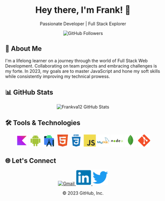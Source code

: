 <div align="center">
  <h1>Hey there, I'm Frank! 👋</h1>
  <p>Passionate Developer | Full Stack Explorer</p>
</div>

<p align="center">
  <img src="https://img.shields.io/github/followers/Frankva12?style=social" alt="GitHub Followers">
</p>

## 🌱 About Me

I'm a lifelong learner on a journey through the world of Full Stack Web Development. Collaborating on team projects and embracing challenges is my forte. In 2023, my goals are to master JavaScript and hone my soft skills while consistently improving my technical prowess.

## 📊 GitHub Stats

<div align="center">
  <img src="https://github-readme-stats.vercel.app/api?username=Frankva12&show_icons=true&theme=calm&hide=contribs,stars" alt="Frankva12 GitHub Stats">
</div>

## 🛠️ Tools & Technologies

<div align="center">
  <img src="https://github.com/devicons/devicon/blob/master/icons/kotlin/kotlin-original.svg" alt="KOTLIN" width="40" height="40"/>
  <img src="https://github.com/devicons/devicon/blob/master/icons/android/android-original.svg" alt="ANDROID" width="40" height="40"/>
  <img src="https://github.com/devicons/devicon/blob/master/icons/androidstudio/androidstudio-original.svg" alt="ANDROID-STUDIO" width="40" height="40"/>
  <img src="https://github.com/devicons/devicon/blob/master/icons/html5/html5-original.svg" alt="HTML5" width="40" height="40"/>
  <img src="https://github.com/devicons/devicon/blob/master/icons/css3/css3-plain-wordmark.svg" alt="CSS3" width="40" height="40"/>
  <img src="https://github.com/devicons/devicon/blob/master/icons/javascript/javascript-original.svg" alt="JavaScript" width="40" height="40"/>
  <img src="https://github.com/devicons/devicon/blob/master/icons/mysql/mysql-original-wordmark.svg" alt="MySQL" width="40" height="40"/>
  <img src="https://github.com/devicons/devicon/blob/master/icons/nodejs/nodejs-original-wordmark.svg" alt="NodeJS" width="40" height="40"/>
  <img src="https://github.com/devicons/devicon/blob/master/icons/mongodb/mongodb-original.svg" alt="MongoDB" width="40" height="40"/>
  <img src="https://github.com/devicons/devicon/blob/master/icons/git/git-original.svg" alt="Git" width="40" height="40"/>
  <!-- Add more icons for other technologies you use -->
</div>

## 🌐 Let's Connect

<div align="center">
  <a href="mailto:stanleyvasconcelos0@gmail.com"> 
    <img src="https://img.icons8.com/color/344/gmail-new.png" alt="Gmail" width="50" height="50"/>
  </a>
  <a href="https://www.linkedin.com/in/francisco-vasconcelos-8a5a371a9/"> 
    <img src="https://github.com/devicons/devicon/blob/master/icons/linkedin/linkedin-original.svg" alt="LinkedIn" width="50" height="50"/>
  </a>
  <a href="https://twitter.com/Frank_va12"> 
    <img src="https://github.com/devicons/devicon/blob/master/icons/twitter/twitter-original.svg" alt="Twitter" width="50" height="50"/>
  </a>
</div>

<p align="center">© 2023 GitHub, Inc.</p>
